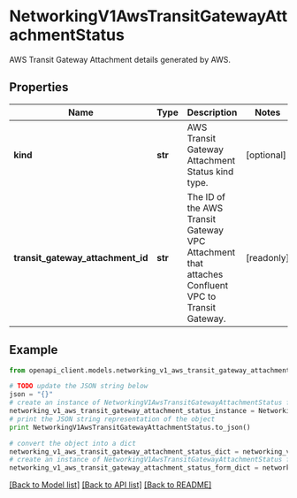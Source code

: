# NetworkingV1AwsTransitGatewayAttachmentStatus

AWS Transit Gateway Attachment details generated by AWS.

## Properties
Name | Type | Description | Notes
------------ | ------------- | ------------- | -------------
**kind** | **str** | AWS Transit Gateway Attachment Status kind type. | [optional] 
**transit_gateway_attachment_id** | **str** | The ID of the AWS Transit Gateway VPC Attachment that attaches Confluent VPC to Transit Gateway. | [readonly] 

## Example

```python
from openapi_client.models.networking_v1_aws_transit_gateway_attachment_status import NetworkingV1AwsTransitGatewayAttachmentStatus

# TODO update the JSON string below
json = "{}"
# create an instance of NetworkingV1AwsTransitGatewayAttachmentStatus from a JSON string
networking_v1_aws_transit_gateway_attachment_status_instance = NetworkingV1AwsTransitGatewayAttachmentStatus.from_json(json)
# print the JSON string representation of the object
print NetworkingV1AwsTransitGatewayAttachmentStatus.to_json()

# convert the object into a dict
networking_v1_aws_transit_gateway_attachment_status_dict = networking_v1_aws_transit_gateway_attachment_status_instance.to_dict()
# create an instance of NetworkingV1AwsTransitGatewayAttachmentStatus from a dict
networking_v1_aws_transit_gateway_attachment_status_form_dict = networking_v1_aws_transit_gateway_attachment_status.from_dict(networking_v1_aws_transit_gateway_attachment_status_dict)
```
[[Back to Model list]](../ccloud/README.md#documentation-for-models) [[Back to API list]](../ccloud/README.md#documentation-for-api-endpoints) [[Back to README]](../ccloud/README.md)



